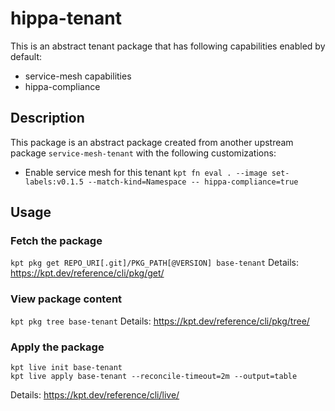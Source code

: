 # hippa-tenant

This is an abstract tenant package that has following capabilities enabled by default:

- service-mesh capabilities
- hippa-compliance

## Description
This package is an abstract package created from another upstream package
`service-mesh-tenant` with the following customizations:

- Enable service mesh for this tenant
`kpt fn eval . --image set-labels:v0.1.5 --match-kind=Namespace -- hippa-compliance=true`

## Usage

### Fetch the package
`kpt pkg get REPO_URI[.git]/PKG_PATH[@VERSION] base-tenant`
Details: https://kpt.dev/reference/cli/pkg/get/

### View package content
`kpt pkg tree base-tenant`
Details: https://kpt.dev/reference/cli/pkg/tree/

### Apply the package
```
kpt live init base-tenant
kpt live apply base-tenant --reconcile-timeout=2m --output=table
```
Details: https://kpt.dev/reference/cli/live/
